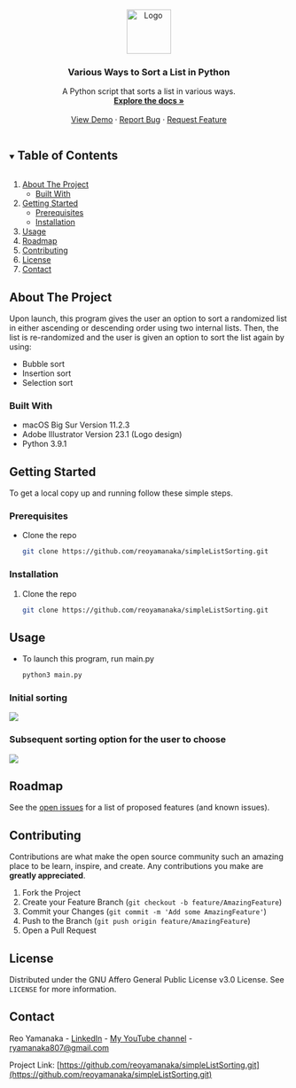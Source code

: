 <!--
*** Thanks for checking out this project. If you have a suggestion
*** that would make this better, please fork the repo and create a pull request
*** or simply open an issue with the tag "enhancement".
***
-->


<!-- PROJECT LOGO -->
<br />
<p align="center">
  <a href="https://github.com/reoyamanaka/simpleListSorting.git">
    <img src="logo.svg" alt="Logo" width="80" height="80">
  </a>

  <h3 align="center">Various Ways to Sort a List in Python</h3>

  <p align="center">
    A Python script that sorts a list in various ways.
    <br />
    <a href="https://github.com/reoyamanaka/simpleListSorting"><strong>Explore the docs »</strong></a>
    <br />
    <br />
    <a href="#usage">View Demo</a>
    ·
    <a href="https://github.com/reoyamanaka/simpleListSorting/issues">Report Bug</a>
    ·
    <a href="https://github.com/reoyamanaka/simpleListSorting/issues">Request Feature</a>
  </p>
</p>


<!-- TABLE OF CONTENTS -->
<details open="open">
  <summary><h2 style="display: inline-block">Table of Contents</h2></summary>
  <ol>
    <li>
      <a href="#about-the-project">About The Project</a>
      <ul>
        <li><a href="#built-with">Built With</a></li>
      </ul>
    </li>
    <li>
      <a href="#getting-started">Getting Started</a>
      <ul>
        <li><a href="#prerequisites">Prerequisites</a></li>
        <li><a href="#installation">Installation</a></li>
      </ul>
    </li>
    <li><a href="#usage">Usage</a></li>
    <li><a href="#roadmap">Roadmap</a></li>
    <li><a href="#contributing">Contributing</a></li>
    <li><a href="#license">License</a></li>
    <li><a href="#contact">Contact</a></li>
  </ol>
</details>


<!-- ABOUT THE PROJECT -->
## About The Project

Upon launch, this program gives the user an option to sort a randomized list in either ascending or descending order using two internal lists. Then, the list is re-randomized and the user is given an option to sort the list again by using:
<ul>
  <li>Bubble sort</li>
  <li>Insertion sort</li>
  <li>Selection sort</li>
</ul>

### Built With

* macOS Big Sur Version 11.2.3
* Adobe Illustrator Version 23.1 (Logo design)
* Python 3.9.1

<!-- GETTING STARTED -->
## Getting Started

To get a local copy up and running follow these simple steps.

### Prerequisites

* Clone the repo
   ```sh
   git clone https://github.com/reoyamanaka/simpleListSorting.git
   ```

### Installation

1. Clone the repo
   ```sh
   git clone https://github.com/reoyamanaka/simpleListSorting.git
   ```

<!-- USAGE -->
## Usage

* To launch this program, run main.py
   ```sh
   python3 main.py
   ```

### Initial sorting

![](images/0.png)

### Subsequent sorting option for the user to choose

![](images/1.png)


<!-- ROADMAP -->
## Roadmap

See the [open issues](https://github.com/reoyamanaka/simpleListSorting/issues) for a list of proposed features (and known issues).

<!-- CONTRIBUTING -->
## Contributing

Contributions are what make the open source community such an amazing place to be learn, inspire, and create. Any contributions you make are **greatly appreciated**.

1. Fork the Project
2. Create your Feature Branch (`git checkout -b feature/AmazingFeature`)
3. Commit your Changes (`git commit -m 'Add some AmazingFeature'`)
4. Push to the Branch (`git push origin feature/AmazingFeature`)
5. Open a Pull Request

<!-- LICENSE -->
## License

Distributed under the GNU Affero General Public License v3.0 License. See `LICENSE` for more information.

<!-- CONTACT -->
## Contact

Reo Yamanaka - [LinkedIn](https://www.linkedin.com/in/reo-yamanaka-7a2289119/) - [My YouTube channel](https://www.youtube.com/channel/UCBwqp_MEM2XcSnq7kRvOB3A) - ryamanaka807@gmail.com

Project Link: [https://github.com/reoyamanaka/simpleListSorting.git](https://github.com/reoyamanaka/simpleListSorting.git)
